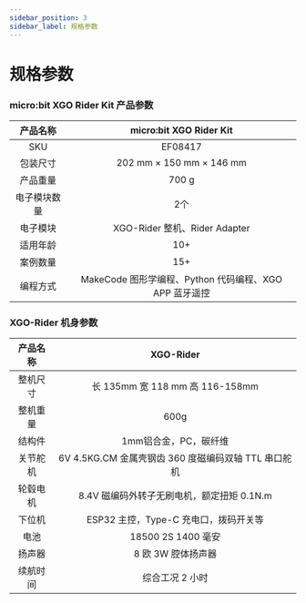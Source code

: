 ```yaml
---
sidebar_position: 3
sidebar_label: 规格参数
---
```



# 规格参数

### micro:bit XGO Rider Kit 产品参数

|   产品名称   |                micro:bit XGO Rider Kit                 |
| :----------: | :----------------------------------------------------: |
|     SKU      |                        EF08417                         |
|   包装尺寸   |                202 mm × 150 mm × 146 mm                |
|   产品重量   |                         700 g                          |
| 电子模块数量 |                          2个                           |
|   电子模块   |             XGO-Rider 整机、Rider Adapter              |
|   适用年龄   |                          10+                           |
|   案例数量   |                          15+                           |
|   编程方式   | MakeCode 图形学编程、Python 代码编程、XGO APP 蓝牙遥控 |

### XGO-Rider 机身参数

| 产品名称 |                      XGO-Rider                       |
| :------: | :--------------------------------------------------: |
| 整机尺寸 |           长 135mm 宽 118 mm 高 116-158mm            |
| 整机重量 |                         600g                         |
|  结构件  |                1mm铝合金，PC，碳纤维                 |
| 关节舵机 | 6V 4.5KG.CM 金属壳钢齿 360 度磁编码双轴 TTL 串口舵机 |
| 轮毂电机 |      8.4V 磁编码外转子无刷电机，额定扭矩 0.1N.m      |
|  下位机  |        ESP32 主控，Type-C 充电口，拨码开关等         |
|   电池   |                  18500 2S 1400 毫安                  |
|  扬声器  |                  8 欧 3W 腔体扬声器                  |
| 续航时间 |                   综合工况 2 小时                    |
